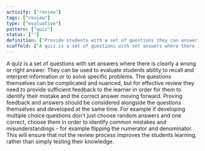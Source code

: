 ```yaml
---
activity: ["review"]
tags: ["review"]
type: ["evaluative"]
pattern: ["quiz"]
status: [""]
definition: ["Provide students with a set of questions they can answer and be provided with feedback if incorrect and guided on how to remedy their mistake. "]
scaffold: ["A quiz is a set of questions with set answers where there is clearly a wrong or right answer. They can be used to evaluate students ability to recall and interpret information or to solve specific problems. The questions themselves can be complicated and nuanced, but for effective review they need to provide sufficient feedback to the learner in order for them to identify their mistake and the correct answer moving forward. Proving feedback and answers should be considered alongside the questions themselves and developed at the same time. For example if developing multiple choice questions don't just choose random answers and one correct, choose them in order to identify common mistakes and misunderstandings - for example flipping the numerator and denominator. This will ensure that not the review process improves the students learning, rather than simply testing their knowledge. "]
---
```


A quiz is a set of questions with set answers where there is clearly a wrong or right answer. They can be used to evaluate students ability to recall and interpret information or to solve specific problems. The questions themselves can be complicated and nuanced, but for effective review they need to provide sufficient feedback to the learner in order for them to identify their mistake and the correct answer moving forward. Proving feedback and answers should be considered alongside the questions themselves and developed at the same time. For example if developing multiple choice questions don't just choose random answers and one correct, choose them in order to identify common mistakes and misunderstandings - for example flipping the numerator and denominator. This will ensure that not the review process improves the students learning, rather than simply testing their knowledge.
